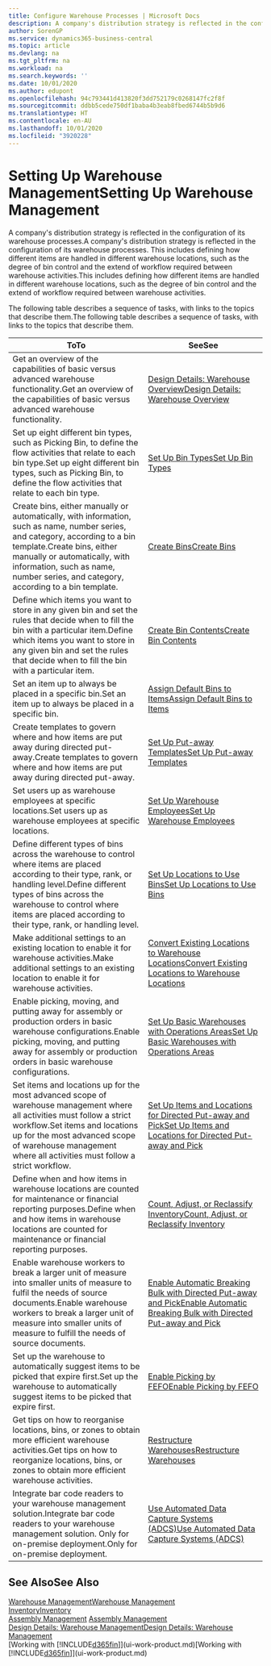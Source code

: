 ```yaml
---
title: Configure Warehouse Processes | Microsoft Docs
description: A company's distribution strategy is reflected in the configuration of its warehouse processes. This includes defining how different items are handled in different warehouse locations, such as the degree of bin control and the extend of workflow required between warehouse activities.
author: SorenGP
ms.service: dynamics365-business-central
ms.topic: article
ms.devlang: na
ms.tgt_pltfrm: na
ms.workload: na
ms.search.keywords: ''
ms.date: 10/01/2020
ms.author: edupont
ms.openlocfilehash: 94c793441d413820f3dd752179c0268147fc2f8f
ms.sourcegitcommit: ddbb5cede750df1baba4b3eab8fbed6744b5b9d6
ms.translationtype: HT
ms.contentlocale: en-AU
ms.lasthandoff: 10/01/2020
ms.locfileid: "3920228"
---
```

# <a name="setting-up-warehouse-management"></a><span data-ttu-id="bda00-104">Setting Up Warehouse Management</span><span class="sxs-lookup"><span data-stu-id="bda00-104">Setting Up Warehouse Management</span></span>
<span data-ttu-id="bda00-105">A company's distribution strategy is reflected in the configuration of its warehouse processes.</span><span class="sxs-lookup"><span data-stu-id="bda00-105">A company's distribution strategy is reflected in the configuration of its warehouse processes.</span></span> <span data-ttu-id="bda00-106">This includes defining how different items are handled in different warehouse locations, such as the degree of bin control and the extend of workflow required between warehouse activities.</span><span class="sxs-lookup"><span data-stu-id="bda00-106">This includes defining how different items are handled in different warehouse locations, such as the degree of bin control and the extend of workflow required between warehouse activities.</span></span>  

 <span data-ttu-id="bda00-107">The following table describes a sequence of tasks, with links to the topics that describe them.</span><span class="sxs-lookup"><span data-stu-id="bda00-107">The following table describes a sequence of tasks, with links to the topics that describe them.</span></span>   

|<span data-ttu-id="bda00-108">**To**</span><span class="sxs-lookup"><span data-stu-id="bda00-108">**To**</span></span>|<span data-ttu-id="bda00-109">**See**</span><span class="sxs-lookup"><span data-stu-id="bda00-109">**See**</span></span>|  
|------------|-------------|  
|<span data-ttu-id="bda00-110">Get an overview of the capabilities of basic versus advanced warehouse functionality.</span><span class="sxs-lookup"><span data-stu-id="bda00-110">Get an overview of the capabilities of basic versus advanced warehouse functionality.</span></span>|[<span data-ttu-id="bda00-111">Design Details: Warehouse Overview</span><span class="sxs-lookup"><span data-stu-id="bda00-111">Design Details: Warehouse Overview</span></span>](design-details-warehouse-overview.md)|  
|<span data-ttu-id="bda00-112">Set up eight different bin types, such as Picking Bin, to define the flow activities that relate to each bin type.</span><span class="sxs-lookup"><span data-stu-id="bda00-112">Set up eight different bin types, such as Picking Bin, to define the flow activities that relate to each bin type.</span></span>|[<span data-ttu-id="bda00-113">Set Up Bin Types</span><span class="sxs-lookup"><span data-stu-id="bda00-113">Set Up Bin Types</span></span>](warehouse-how-to-set-up-bin-types.md)|  
|<span data-ttu-id="bda00-114">Create bins, either manually or automatically, with information, such as name, number series, and category, according to a bin template.</span><span class="sxs-lookup"><span data-stu-id="bda00-114">Create bins, either manually or automatically, with information, such as name, number series, and category, according to a bin template.</span></span>|[<span data-ttu-id="bda00-115">Create Bins</span><span class="sxs-lookup"><span data-stu-id="bda00-115">Create Bins</span></span>](warehouse-how-to-create-individual-bins.md)|  
|<span data-ttu-id="bda00-116">Define which items you want to store in any given bin and set the rules that decide when to fill the bin with a particular item.</span><span class="sxs-lookup"><span data-stu-id="bda00-116">Define which items you want to store in any given bin and set the rules that decide when to fill the bin with a particular item.</span></span>|[<span data-ttu-id="bda00-117">Create Bin Contents</span><span class="sxs-lookup"><span data-stu-id="bda00-117">Create Bin Contents</span></span>](warehouse-how-to-set-up-bin-contents.md)|  
|<span data-ttu-id="bda00-118">Set an item up to always be placed in a specific bin.</span><span class="sxs-lookup"><span data-stu-id="bda00-118">Set an item up to always be placed in a specific bin.</span></span>|[<span data-ttu-id="bda00-119">Assign Default Bins to Items</span><span class="sxs-lookup"><span data-stu-id="bda00-119">Assign Default Bins to Items</span></span>](warehouse-how-to-assign-default-bins-to-items.md)|
|<span data-ttu-id="bda00-120">Create templates to govern where and how items are put away during directed put-away.</span><span class="sxs-lookup"><span data-stu-id="bda00-120">Create templates to govern where and how items are put away during directed put-away.</span></span>|[<span data-ttu-id="bda00-121">Set Up Put-away Templates</span><span class="sxs-lookup"><span data-stu-id="bda00-121">Set Up Put-away Templates</span></span>](warehouse-how-to-set-up-put-away-templates.md)|
|<span data-ttu-id="bda00-122">Set users up as warehouse employees at specific locations.</span><span class="sxs-lookup"><span data-stu-id="bda00-122">Set users up as warehouse employees at specific locations.</span></span>|[<span data-ttu-id="bda00-123">Set Up Warehouse Employees</span><span class="sxs-lookup"><span data-stu-id="bda00-123">Set Up Warehouse Employees</span></span>](warehouse-how-to-set-up-warehouse-employees.md)|
|<span data-ttu-id="bda00-124">Define different types of bins across the warehouse to control where items are placed according to their type, rank, or handling level.</span><span class="sxs-lookup"><span data-stu-id="bda00-124">Define different types of bins across the warehouse to control where items are placed according to their type, rank, or handling level.</span></span>|[<span data-ttu-id="bda00-125">Set Up Locations to Use Bins</span><span class="sxs-lookup"><span data-stu-id="bda00-125">Set Up Locations to Use Bins</span></span>](warehouse-how-to-set-up-locations-to-use-bins.md)|
|<span data-ttu-id="bda00-126">Make additional settings to an existing location to enable it for warehouse activities.</span><span class="sxs-lookup"><span data-stu-id="bda00-126">Make additional settings to an existing location to enable it for warehouse activities.</span></span>|[<span data-ttu-id="bda00-127">Convert Existing Locations to Warehouse Locations</span><span class="sxs-lookup"><span data-stu-id="bda00-127">Convert Existing Locations to Warehouse Locations</span></span>](warehouse-how-to-convert-existing-locations-to-warehouse-locations.md)|
|<span data-ttu-id="bda00-128">Enable picking, moving, and putting away for assembly or production orders in basic warehouse configurations.</span><span class="sxs-lookup"><span data-stu-id="bda00-128">Enable picking, moving, and putting away for assembly or production orders in basic warehouse configurations.</span></span>|[<span data-ttu-id="bda00-129">Set Up Basic Warehouses with Operations Areas</span><span class="sxs-lookup"><span data-stu-id="bda00-129">Set Up Basic Warehouses with Operations Areas</span></span>](warehouse-how-to-set-up-basic-warehouses-with-operations-areas.md)|  
|<span data-ttu-id="bda00-130">Set items and locations up for the most advanced scope of warehouse management where all activities must follow a strict workflow.</span><span class="sxs-lookup"><span data-stu-id="bda00-130">Set items and locations up for the most advanced scope of warehouse management where all activities must follow a strict workflow.</span></span>|[<span data-ttu-id="bda00-131">Set Up Items and Locations for Directed Put-away and Pick</span><span class="sxs-lookup"><span data-stu-id="bda00-131">Set Up Items and Locations for Directed Put-away and Pick</span></span>](warehouse-how-to-set-up-items-for-directed-put-away-and-pick.md)|  
|<span data-ttu-id="bda00-132">Define when and how items in warehouse locations are counted for maintenance or financial reporting purposes.</span><span class="sxs-lookup"><span data-stu-id="bda00-132">Define when and how items in warehouse locations are counted for maintenance or financial reporting purposes.</span></span>|[<span data-ttu-id="bda00-133">Count, Adjust, or Reclassify Inventory</span><span class="sxs-lookup"><span data-stu-id="bda00-133">Count, Adjust, or Reclassify Inventory</span></span>](inventory-how-count-adjust-reclassify.md)|
|<span data-ttu-id="bda00-134">Enable warehouse workers to break a larger unit of measure into smaller units of measure to fulfil the needs of source documents.</span><span class="sxs-lookup"><span data-stu-id="bda00-134">Enable warehouse workers to break a larger unit of measure into smaller units of measure to fulfill the needs of source documents.</span></span>|[<span data-ttu-id="bda00-135">Enable Automatic Breaking Bulk with Directed Put-away and Pick</span><span class="sxs-lookup"><span data-stu-id="bda00-135">Enable Automatic Breaking Bulk with Directed Put-away and Pick</span></span>](warehouse-enable-automatic-breaking-bulk-with-directed-put-away-and-pick.md)|  
|<span data-ttu-id="bda00-136">Set up the warehouse to automatically suggest items to be picked that expire first.</span><span class="sxs-lookup"><span data-stu-id="bda00-136">Set up the warehouse to automatically suggest items to be picked that expire first.</span></span>|[<span data-ttu-id="bda00-137">Enable Picking by FEFO</span><span class="sxs-lookup"><span data-stu-id="bda00-137">Enable Picking by FEFO</span></span>](warehouse-picking-by-fefo.md)|
|<span data-ttu-id="bda00-138">Get tips on how to reorganise locations, bins, or zones to obtain more efficient warehouse activities.</span><span class="sxs-lookup"><span data-stu-id="bda00-138">Get tips on how to reorganize locations, bins, or zones to obtain more efficient warehouse activities.</span></span>|[<span data-ttu-id="bda00-139">Restructure Warehouses</span><span class="sxs-lookup"><span data-stu-id="bda00-139">Restructure Warehouses</span></span>](warehouse-how-to-restructure-warehouses.md)|
|<span data-ttu-id="bda00-140">Integrate bar code readers to your warehouse management solution.</span><span class="sxs-lookup"><span data-stu-id="bda00-140">Integrate bar code readers to your warehouse management solution.</span></span> <span data-ttu-id="bda00-141">Only for on-premise deployment.</span><span class="sxs-lookup"><span data-stu-id="bda00-141">Only for on-premise deployment.</span></span>|[<span data-ttu-id="bda00-142">Use Automated Data Capture Systems (ADCS)</span><span class="sxs-lookup"><span data-stu-id="bda00-142">Use Automated Data Capture Systems (ADCS)</span></span>](warehouse-use-automated-data-capture-systems-adcs.md)|

## <a name="see-also"></a><span data-ttu-id="bda00-143">See Also</span><span class="sxs-lookup"><span data-stu-id="bda00-143">See Also</span></span>  
[<span data-ttu-id="bda00-144">Warehouse Management</span><span class="sxs-lookup"><span data-stu-id="bda00-144">Warehouse Management</span></span>](warehouse-manage-warehouse.md)  
[<span data-ttu-id="bda00-145">Inventory</span><span class="sxs-lookup"><span data-stu-id="bda00-145">Inventory</span></span>](inventory-manage-inventory.md)  
<span data-ttu-id="bda00-146">[Assembly Management](assembly-assemble-items.md)  </span><span class="sxs-lookup"><span data-stu-id="bda00-146">[Assembly Management](assembly-assemble-items.md)  </span></span>  
[<span data-ttu-id="bda00-147">Design Details: Warehouse Management</span><span class="sxs-lookup"><span data-stu-id="bda00-147">Design Details: Warehouse Management</span></span>](design-details-warehouse-management.md)  
<span data-ttu-id="bda00-148">[Working with [!INCLUDE[d365fin](includes/d365fin_md.md)]](ui-work-product.md)</span><span class="sxs-lookup"><span data-stu-id="bda00-148">[Working with [!INCLUDE[d365fin](includes/d365fin_md.md)]](ui-work-product.md)</span></span>
